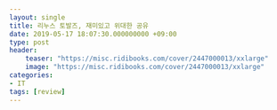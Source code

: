 ```yaml
---
layout: single
title: 리누스 토발즈, 재미있고 위대한 공유
date: 2019-05-17 18:07:30.000000000 +09:00
type: post
header:
    teaser: "https://misc.ridibooks.com/cover/2447000013/xxlarge"
    image: "https://misc.ridibooks.com/cover/2447000013/xxlarge"
categories:
- IT
tags: [review]
---
```


